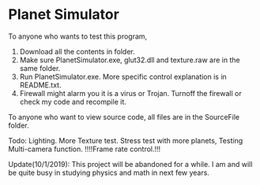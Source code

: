 # Planet Simulator

To anyone who wants to test this program,
1. Download all the contents in <executable> folder.
2. Make sure PlanetSimulator.exe, glut32.dll and texture.raw are in the same folder.
3. Run PlanetSimulator.exe. More specific control explanation is in README.txt.
4. Firewall might alarm you it is a virus or Trojan. Turnoff the firewall or check my code and recompile it.

To anyone who want to view source code, all files are in the SourceFile folder.

Todo: Lighting.
      More Texture test.
			Stress test with more planets, 
			Testing Multi-camera function.
			!!!!Frame rate control.!!!
			
Update(10/1/2019):
	This project will be abandoned for a while. I am and will be quite busy in studying physics and math in next few years.
